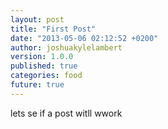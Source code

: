 ```yaml
---
layout: post
title: "First Post"
date: "2013-05-06 02:12:52 +0200"
author: joshuakylelambert
version: 1.0.0
published: true
categories: food
future: true
---
```


lets se if a post witll wwork
